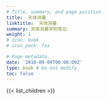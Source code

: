 ```yaml
---
# Title, summary, and page position.
title:  天体测量
linktitle:  天体测量
summary: 天体测量学的笔记.
weight: 1
# icon: book
# icon_pack: fas

# Page metadata.
date: '2018-09-09T00:00:00Z'
type: book # Do not modify.
toc: false
---
```


{{< list_children >}}
